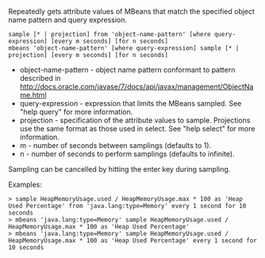 
Repeatedly gets attribute values of MBeans that match the specified object name pattern and query expression.

    sample [* | projection] from 'object-name-pattern' [where query-expression] [every m seconds] [for n seconds]
    mbeans 'object-name-pattern' [where query-expression] sample [* | projection] [every m seconds] [for n seconds]

 - object-name-pattern - object name pattern conformant to pattern described in http://docs.oracle.com/javase/7/docs/api/javax/management/ObjectName.html
 - query-expression - expression that limits the MBeans sampled.  See "help query" for more information.
 - projection - specification of the attribute values to sample.  Projections use the same format as those used in select.  See "help select" for more information.
 - m - number of seconds between samplings (defaults to 1).
 - n - number of seconds to perform samplings (defaults to infinite).

Sampling can be cancelled by hitting the enter key during sampling.

Examples:

    > sample HeapMemoryUsage.used / HeapMemoryUsage.max * 100 as 'Heap Used Percentage' from 'java.lang:type=Memory' every 1 second for 10 seconds
    > mbeans 'java.lang:type=Memory' sample HeapMemoryUsage.used / HeapMemoryUsage.max * 100 as 'Heap Used Percentage'
    > mbeans 'java.lang:type=Memory' sample HeapMemoryUsage.used / HeapMemoryUsage.max * 100 as 'Heap Used Percentage' every 1 second for 10 seconds

